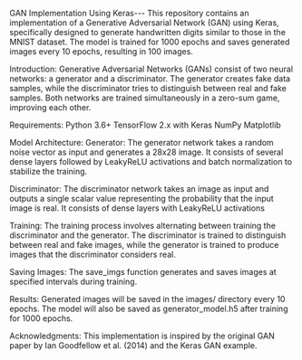 GAN Implementation Using Keras--- This repository contains an implementation of a Generative Adversarial Network (GAN) using Keras, specifically designed to generate handwritten digits similar to those in the MNIST dataset. The model is trained for 1000 epochs and saves generated images every 10 epochs, resulting in 100 images.

Introduction: Generative Adversarial Networks (GANs) consist of two neural networks: a generator and a discriminator. The generator creates fake data samples, while the discriminator tries to distinguish between real and fake samples. Both networks are trained simultaneously in a zero-sum game, improving each other.

Requirements: Python 3.6+ TensorFlow 2.x with Keras NumPy Matplotlib

Model Architecture: Generator: The generator network takes a random noise vector as input and generates a 28x28 image. It consists of several dense layers followed by LeakyReLU activations and batch normalization to stabilize the training.

Discriminator: The discriminator network takes an image as input and outputs a single scalar value representing the probability that the input image is real. It consists of dense layers with LeakyReLU activations

Training: The training process involves alternating between training the discriminator and the generator. The discriminator is trained to distinguish between real and fake images, while the generator is trained to produce images that the discriminator considers real.

Saving Images: The save_imgs function generates and saves images at specified intervals during training.

Results: Generated images will be saved in the images/ directory every 10 epochs. The model will also be saved as generator_model.h5 after training for 1000 epochs.

Acknowledgments: This implementation is inspired by the original GAN paper by Ian Goodfellow et al. (2014) and the Keras GAN example.
